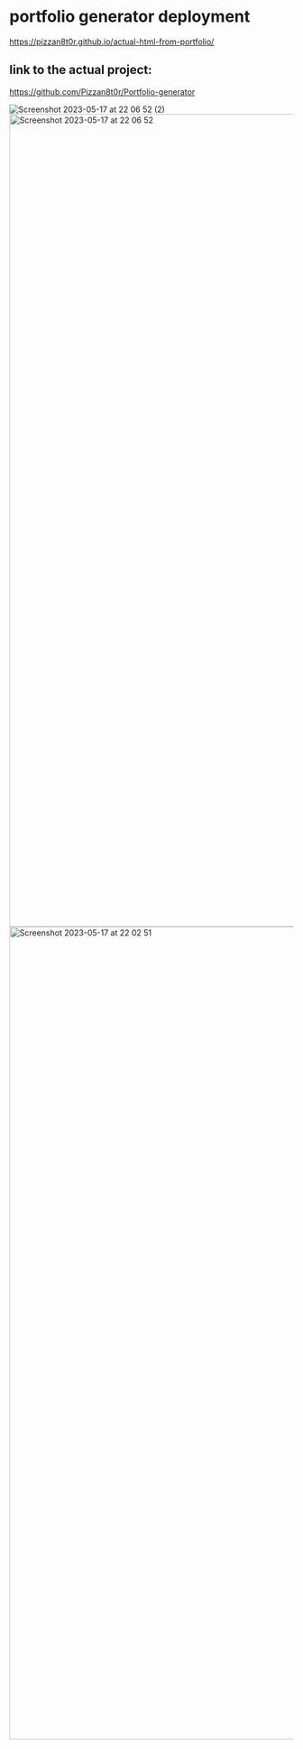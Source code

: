 # portfolio generator deployment 
https://pizzan8t0r.github.io/actual-html-from-portfolio/

## link to the actual project:
https://github.com/Pizzan8t0r/Portfolio-generator

![Screenshot 2023-05-17 at 22 06 52 (2)](https://github.com/Pizzan8t0r/actual-html-from-portfolio/assets/131811220/3c316946-d486-4987-8f45-e958ec3442e4)
<img width="1440" alt="Screenshot 2023-05-17 at 22 06 52" src="https://github.com/Pizzan8t0r/actual-html-from-portfolio/assets/131811220/6dca77c7-a0c2-4f73-9c99-b10e36d474ee">
<img width="1440" alt="Screenshot 2023-05-17 at 22 02 51" src="https://github.com/Pizzan8t0r/actual-html-from-portfolio/assets/131811220/7cfe48b0-8d19-45c9-b638-e17a629d78e9">
